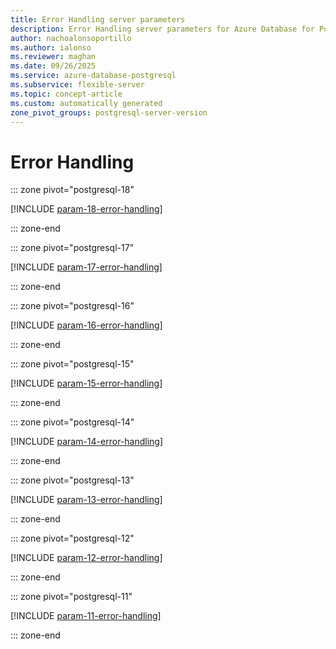 ```yaml
---
title: Error Handling server parameters
description: Error Handling server parameters for Azure Database for PostgreSQL flexible server.
author: nachoalonsoportillo
ms.author: ialonso
ms.reviewer: maghan
ms.date: 09/26/2025
ms.service: azure-database-postgresql
ms.subservice: flexible-server
ms.topic: concept-article
ms.custom: automatically generated
zone_pivot_groups: postgresql-server-version
---
```

# Error Handling


::: zone pivot="postgresql-18"

[!INCLUDE [param-18-error-handling](./includes/param-18-error-handling.md)]

::: zone-end


::: zone pivot="postgresql-17"

[!INCLUDE [param-17-error-handling](./includes/param-17-error-handling.md)]

::: zone-end


::: zone pivot="postgresql-16"

[!INCLUDE [param-16-error-handling](./includes/param-16-error-handling.md)]

::: zone-end


::: zone pivot="postgresql-15"

[!INCLUDE [param-15-error-handling](./includes/param-15-error-handling.md)]

::: zone-end


::: zone pivot="postgresql-14"

[!INCLUDE [param-14-error-handling](./includes/param-14-error-handling.md)]

::: zone-end


::: zone pivot="postgresql-13"

[!INCLUDE [param-13-error-handling](./includes/param-13-error-handling.md)]

::: zone-end


::: zone pivot="postgresql-12"

[!INCLUDE [param-12-error-handling](./includes/param-12-error-handling.md)]

::: zone-end


::: zone pivot="postgresql-11"

[!INCLUDE [param-11-error-handling](./includes/param-11-error-handling.md)]

::: zone-end


